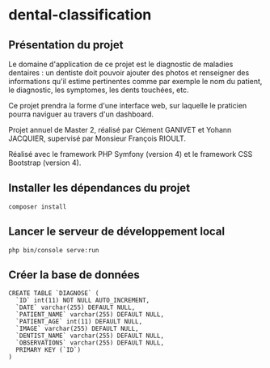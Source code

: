# dental-classification

## Présentation du projet
Le domaine d'application de ce projet est le diagnostic de maladies dentaires : un dentiste doit pouvoir ajouter des photos et renseigner des informations qu'il estime pertinentes comme par exemple le nom du patient, le diagnostic, les symptomes, les dents touchées, etc.

Ce projet prendra la forme d'une interface web, sur laquelle le praticien pourra naviguer au travers d'un dashboard.

Projet annuel de Master 2, réalisé par Clément GANIVET et Yohann JACQUIER, supervisé par Monsieur François RIOULT.

Réalisé avec le framework PHP Symfony (version 4) et le framework CSS Bootstrap (version 4).

## Installer les dépendances du projet
```
composer install
```

## Lancer le serveur de développement local
```
php bin/console serve:run
```

## Créer la base de données
```
CREATE TABLE `DIAGNOSE` (
  `ID` int(11) NOT NULL AUTO_INCREMENT,
  `DATE` varchar(255) DEFAULT NULL,
  `PATIENT_NAME` varchar(255) DEFAULT NULL,
  `PATIENT_AGE` int(11) DEFAULT NULL,
  `IMAGE` varchar(255) DEFAULT NULL,
  `DENTIST_NAME` varchar(255) DEFAULT NULL,
  `OBSERVATIONS` varchar(255) DEFAULT NULL,
  PRIMARY KEY (`ID`)
)
```
